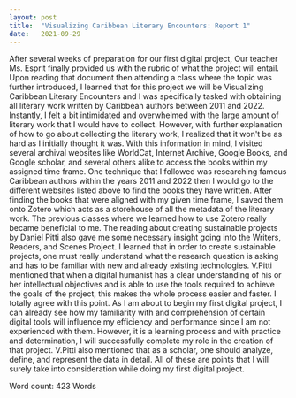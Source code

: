 ```yaml
---
layout: post
title:  "Visualizing Caribbean Literary Encounters: Report 1"
date:   2021-09-29 
---
```

<!-- wp:paragraph -->
<p>After several weeks of preparation for our first digital project, Our teacher Ms. Esprit finally provided us with the rubric of what the project will entail. Upon reading that document then attending a class where the topic was further introduced, I learned that for this project we will be Visualizing Caribbean Literary Encounters and I was specifically tasked with obtaining all literary work written by Caribbean authors between 2011 and 2022. Instantly, I felt a bit intimidated and overwhelmed with the large amount of literary work that I would have to collect. However, with further explanation of how to go about collecting the literary work, I realized that it won't be as hard as I initially thought it was. With this information in mind, I visited several archival websites like WorldCat, Internet Archive, Google Books, and Google scholar, and several others alike to access the books within my assigned time frame. One technique that I followed was researching famous Caribbean authors within the years 2011 and 2022 then I would go to the different websites listed above to find the books they have written. After finding the books that were aligned with my given time frame, I saved them onto Zotero which acts as a storehouse of all the metadata of the literary work. The previous classes where we learned how to use Zotero really became beneficial to me. The reading about creating sustainable projects by Daniel Pitti also gave me some necessary insight going into the Writers, Readers, and Scenes Project. I learned that in order to create sustainable projects, one must really understand what the research question is asking and has to be familiar with new and already existing technologies. V.Pitti mentioned that when a digital humanist has a clear understanding of his or her intellectual objectives and is able to use the tools required to achieve the goals of the project, this makes the whole process easier and faster. I totally agree with this point. As I am about to begin my first digital project, I can already see how my familiarity with and comprehension of certain digital tools will influence my efficiency and performance since I am not experienced with them. However, it is a learning process and with practice and determination, I will successfully complete my role in the creation of that project. V.Pitti also mentioned that as a scholar, one should analyze, define, and represent the data in detail.  All of these are points that I will surely take into consideration while doing my first digital project.</p>
<!-- /wp:paragraph -->

<!-- wp:paragraph -->
<p>Word count: 423 Words</p>
<!-- /wp:paragraph -->